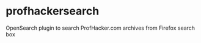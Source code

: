 profhackersearch
================

OpenSearch plugin to search ProfHacker.com archives from Firefox search box